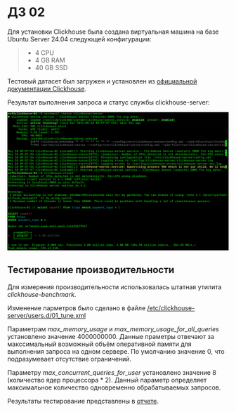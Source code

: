 # ДЗ 02

Для установки Clickhouse была создана виртуальная машина на базе Ubuntu Server 24.04 следующей конфигурации:  
> - 4 CPU  
> - 4 GB RAM  
> - 40 GB SSD

Тестовый датасет был загружен и установлен из [официальной документации Clickhouse](https://clickhouse.com/docs/en/getting-started/example-datasets/nyc-taxi).  

Результат выполнения запроса и статус службы clickhouse-server:  

![](https://github.com/oslavgorod/Clickhouse-2024/blob/main/DZ02/clh.png)  

## Тестирование производительности  

Для измерения производительности использовалась штатная утилита _clickhouse-benchmark_.  

Изменение парметров было сделано в файле [/etc/clickhouse-server/users.d/01_tune.xml](https://github.com/oslavgorod/Clickhouse-2024/blob/main/DZ02/01_tune.xml)  

Параметрам _max_memory_usage_ и _max_memory_usage_for_all_queries_ установлено значение 4000000000. Данные праметры отвечают за макссимальный возможный объём оперативной памяти для выполнения запроса на одном сервере. По умолчанию значение 0, что подразумевает отсутствие ограничений.  

Параметру _max_concurrent_queries_for_user_ установлено значение 8 (количество ядер процессора * 2). Данный параметр определяет максимальное количество одновременно обрабатываемых запросов.  

Результаты тестирование представлены в [отчете](https://github.com/oslavgorod/Clickhouse-2024/blob/main/DZ02/%D0%94%D0%9702.pdf).

